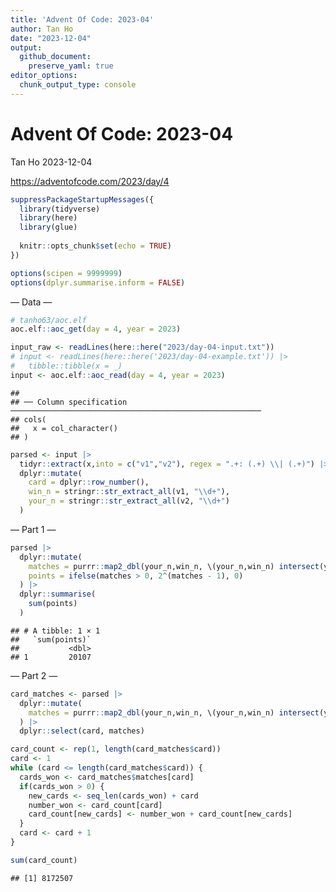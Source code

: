 ```yaml
---
title: 'Advent Of Code: 2023-04'
author: Tan Ho
date: "2023-12-04"
output: 
  github_document:
    preserve_yaml: true
editor_options: 
  chunk_output_type: console
---
```


Advent Of Code: 2023-04
================
Tan Ho
2023-12-04

<https://adventofcode.com/2023/day/4>

``` r
suppressPackageStartupMessages({
  library(tidyverse)
  library(here)
  library(glue)
  
  knitr::opts_chunk$set(echo = TRUE)
})

options(scipen = 9999999)
options(dplyr.summarise.inform = FALSE)
```

— Data —

``` r
# tanho63/aoc.elf
aoc.elf::aoc_get(day = 4, year = 2023)
```

``` r
input_raw <- readLines(here::here("2023/day-04-input.txt"))
# input <- readLines(here::here('2023/day-04-example.txt')) |>
#   tibble::tibble(x = _)
input <- aoc.elf::aoc_read(day = 4, year = 2023)
```

    ## 
    ## ── Column specification ────────────────────────────────────────────────────────
    ## cols(
    ##   x = col_character()
    ## )

``` r
parsed <- input |> 
  tidyr::extract(x,into = c("v1","v2"), regex = ".+: (.+) \\| (.+)") |> 
  dplyr::mutate(
    card = dplyr::row_number(),
    win_n = stringr::str_extract_all(v1, "\\d+"),
    your_n = stringr::str_extract_all(v2, "\\d+")
  )
```

— Part 1 —

``` r
parsed |> 
  dplyr::mutate(
    matches = purrr::map2_dbl(your_n,win_n, \(your_n,win_n) intersect(your_n,win_n) |> length()),
    points = ifelse(matches > 0, 2^(matches - 1), 0)
  ) |> 
  dplyr::summarise(
    sum(points)
  )
```

    ## # A tibble: 1 × 1
    ##   `sum(points)`
    ##           <dbl>
    ## 1         20107

— Part 2 —

``` r
card_matches <- parsed |> 
  dplyr::mutate(
    matches = purrr::map2_dbl(your_n,win_n, \(your_n,win_n) intersect(your_n,win_n) |> length())
  ) |> 
  dplyr::select(card, matches)

card_count <- rep(1, length(card_matches$card))
card <- 1
while (card <= length(card_matches$card)) {
  cards_won <- card_matches$matches[card]
  if(cards_won > 0) {
    new_cards <- seq_len(cards_won) + card
    number_won <- card_count[card]
    card_count[new_cards] <- number_won + card_count[new_cards]
  }
  card <- card + 1
}

sum(card_count)
```

    ## [1] 8172507

